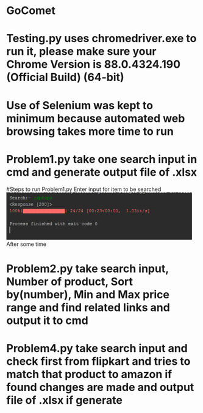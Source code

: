 # GoComet
# Testing.py uses chromedriver.exe to run it, please make sure your Chrome Version is 88.0.4324.190 (Official Build) (64-bit)
# Use of Selenium was kept to minimum because automated web browsing takes more time to run
# Problem1.py take one search input in cmd and generate output file of .xlsx 
#Steps to run Problem1.py
Enter input for item to be searched
![P1](https://github.com/Rishabhjaiswal0111/GoComet/blob/master/gocomet/img/img/p1.PNG)
After some time 
# Problem2.py take search input, Number of product, Sort by(number), Min and Max price range and find related links and output it to cmd
# Problem4.py take search input and check first from flipkart and tries to match that product to amazon if found changes are made and output file of .xlsx if generate
